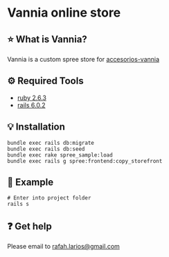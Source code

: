 Vannia online store
===================================================


## :star: What is Vannia?
Vannia is a custom spree store for [accesorios-vannia](https://www.instagram.com/accesorios.vannia/)


## :gear: Required Tools
* [ruby 2.6.3](https://gorails.com/setup/ubuntu/16.04#ruby-rbenv)
* [rails 6.0.2](https://gorails.com/setup/ubuntu/16.04#ruby-rbenv)



## :bulb: Installation

```
bundle exec rails db:migrate
bundle exec rails db:seed
bundle exec rake spree_sample:load
bundle exec rails g spree:frontend:copy_storefront
```

##  :rocket: Example
```
# Enter into project folder
rails s
```

##  :question: Get help
Please email to [rafah.larios@gmail.com](mailto:rafah.larios@gmail.com)






